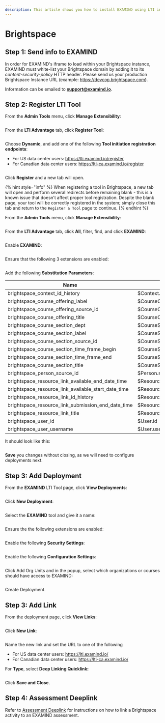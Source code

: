 ```yaml
---
description: This article shows you how to install EXAMIND using LTI in Brightspace.
---
```


# Brightspace

## Step 1: Send info to EXAMIND

In order for EXAMIND's iframe to load within your Brightspace instance, EXAMIND must white-list your Brightspace domain by adding it to its _content-security-policy_ HTTP header. Please send us your production Brightspace Instance URL (example: https://devcop.brightspace.com).

Information can be emailed to [**support@examind.io**](mailto:support@examind.io).

## Step 2: Register LTI Tool

From the **Admin Tools** menu, click **Manage Extensibility**:

<figure><img src="../../.gitbook/assets/image (15).png" alt=""><figcaption></figcaption></figure>

From the **LTI Advantage** tab, click **Register Tool**:

<figure><img src="../../.gitbook/assets/image (16).png" alt=""><figcaption></figcaption></figure>

Choose **Dynamic**, and add one of the following **Tool initiation registration endpoints**:

* For US data center users: https://lti.examind.io/register
* For Canadian data center users: https://lti-ca.examind.io/register

<figure><img src="../../.gitbook/assets/image (17).png" alt=""><figcaption></figcaption></figure>

Click **Register** and a new tab will open.

{% hint style="info" %}
When registering a tool in Brightspace, a new tab will open and perform several redirects before remaining blank - this is a known issue that doesn't affect proper tool registration. Despite the blank page, your tool will be correctly registered in the system; simply close this tab and return to the `Register a Tool` page to continue.
{% endhint %}

From the **Admin Tools** menu, click **Manage Extensibility**:

<figure><img src="../../.gitbook/assets/image (18).png" alt=""><figcaption></figcaption></figure>

From the **LTI Advantage** tab, click **All**, filter, find, and click **EXAMIND**:

<figure><img src="../../.gitbook/assets/image (19).png" alt=""><figcaption></figcaption></figure>

Enable **EXAMIND**:

<figure><img src="../../.gitbook/assets/image (20).png" alt=""><figcaption></figcaption></figure>

Ensure that the following 3 extensions are enabled:

<figure><img src="../../.gitbook/assets/image (23).png" alt=""><figcaption></figcaption></figure>

Add the following **Substitution Parameters**:

| Name                                                      | Value                                 |
| --------------------------------------------------------- | ------------------------------------- |
| brightspace\_context\_id\_history                         | $Context.id.history                   |
| brightspace\_course\_offering\_label                      | $CourseOffering.label                 |
| brightspace\_course\_offering\_source\_id                 | $CourseOffering.sourcedId             |
| brightspace\_course\_offering\_title                      | $CourseOffering.title                 |
| brightspace\_course\_section\_dept                        | $CourseSection.dept                   |
| brightspace\_course\_section\_label                       | $CourseSection.label                  |
| brightspace\_course\_section\_source\_id                  | $CourseSection.sourcedId              |
| brightspace\_course\_section\_time\_frame\_begin          | $CourseSection.timeFrame.begin        |
| brightspace\_course\_section\_time\_frame\_end            | $CourseSection.timeFrame.end          |
| brightspace\_course\_section\_title                       | $CourseSection.title                  |
| brightspace\_person\_source\_id                           | $Person.sourcedId                     |
| brightspace\_resource\_link\_available\_end\_date\_time   | $ResourceLink.available.endDateTime   |
| brightspace\_resource\_link\_available\_start\_date\_time | $ResourceLink.available.startDateTime |
| brightspace\_resource\_link\_id\_history                  | $ResourceLink.id.history              |
| brightspace\_resource\_link\_submission\_end\_date\_time  | $ResourceLink.submission.endDateTime  |
| brightspace\_resource\_link\_title                        | $ResourceLink.title                   |
| brightspace\_user\_id                                     | $User.id                              |
| brightspace\_user\_username                               | $User.username                        |

It should look like this:

<figure><img src="../../.gitbook/assets/image (24).png" alt=""><figcaption></figcaption></figure>

**Save** you changes without closing, as we will need to configure deployments next.

## Step 3: Add Deployment

From the **EXAMIND** LTI Tool page, click **View Deployments**:

<figure><img src="../../.gitbook/assets/image (25).png" alt=""><figcaption></figcaption></figure>

Click **New Deployment**:

<figure><img src="../../.gitbook/assets/image (26).png" alt=""><figcaption></figcaption></figure>

Select the **EXAMIND** tool and give it a name:

<figure><img src="../../.gitbook/assets/image (27).png" alt=""><figcaption></figcaption></figure>

Ensure the the following extensions are enabled:

<figure><img src="../../.gitbook/assets/image (28).png" alt=""><figcaption></figcaption></figure>

Enable the following **Security Settings**:

<figure><img src="../../.gitbook/assets/image (29).png" alt=""><figcaption></figcaption></figure>

Enable the following **Configuration Settings**:

<figure><img src="../../.gitbook/assets/image (30).png" alt=""><figcaption></figcaption></figure>

Click Add Org Units and in the popup, select which organizations or courses should have access to EXAMIND:

<figure><img src="../../.gitbook/assets/image (31).png" alt=""><figcaption></figcaption></figure>

Create Deployment.

## Step 3: Add Link

From the deployment page, click **View Links**:

<figure><img src="../../.gitbook/assets/image.png" alt=""><figcaption></figcaption></figure>

Click **New Link**:

<figure><img src="../../.gitbook/assets/image (8).png" alt=""><figcaption></figcaption></figure>

Name the new link and set the URL to one of the following

* For US data center users: https://lti.examind.io/
* For Canadian data center users: https://lti-ca.examind.io/

For **Type**, select **Deep Linking Quicklink:**

<figure><img src="../../.gitbook/assets/image (12).png" alt=""><figcaption></figcaption></figure>

Click **Save and Close**.

## Step 4: Assessment Deeplink

Refer to [Assessment Deeplink](../../get-started/lms-integrated/assessment-deeplink/#brightspace) for instructions on how to link a Brightspace activity to an EXAMIND assessment.

